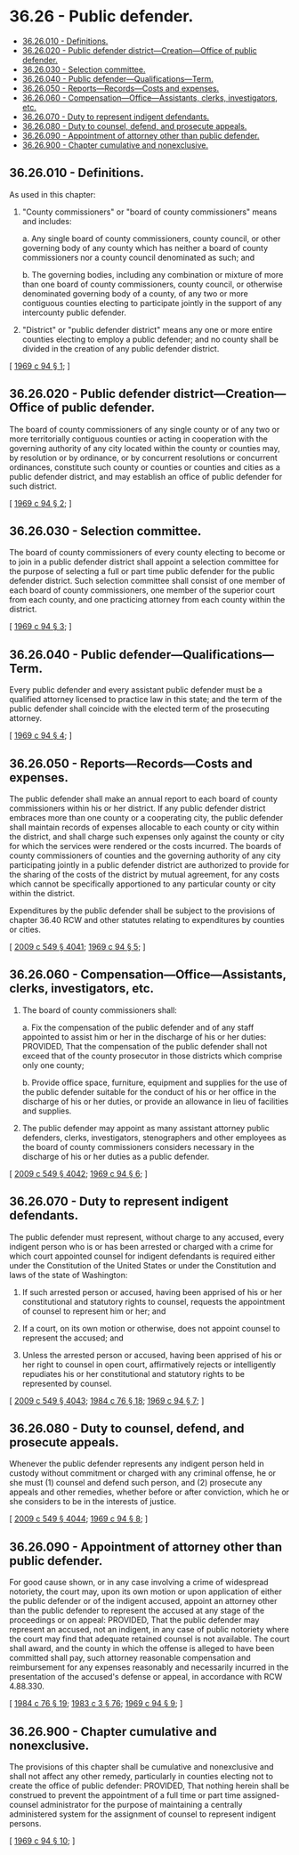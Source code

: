 # 36.26 - Public defender.
* [36.26.010 - Definitions.](#3626010---definitions)
* [36.26.020 - Public defender district—Creation—Office of public defender.](#3626020---public-defender-districtcreationoffice-of-public-defender)
* [36.26.030 - Selection committee.](#3626030---selection-committee)
* [36.26.040 - Public defender—Qualifications—Term.](#3626040---public-defenderqualificationsterm)
* [36.26.050 - Reports—Records—Costs and expenses.](#3626050---reportsrecordscosts-and-expenses)
* [36.26.060 - Compensation—Office—Assistants, clerks, investigators, etc.](#3626060---compensationofficeassistants-clerks-investigators-etc)
* [36.26.070 - Duty to represent indigent defendants.](#3626070---duty-to-represent-indigent-defendants)
* [36.26.080 - Duty to counsel, defend, and prosecute appeals.](#3626080---duty-to-counsel-defend-and-prosecute-appeals)
* [36.26.090 - Appointment of attorney other than public defender.](#3626090---appointment-of-attorney-other-than-public-defender)
* [36.26.900 - Chapter cumulative and nonexclusive.](#3626900---chapter-cumulative-and-nonexclusive)
## 36.26.010 - Definitions.
As used in this chapter:

1. "County commissioners" or "board of county commissioners" means and includes:

   a. Any single board of county commissioners, county council, or other governing body of any county which has neither a board of county commissioners nor a county council denominated as such; and

   b. The governing bodies, including any combination or mixture of more than one board of county commissioners, county council, or otherwise denominated governing body of a county, of any two or more contiguous counties electing to participate jointly in the support of any intercounty public defender.

2. "District" or "public defender district" means any one or more entire counties electing to employ a public defender; and no county shall be divided in the creation of any public defender district.

\[ [1969 c 94 § 1](https://leg.wa.gov/CodeReviser/documents/sessionlaw/1969c94.pdf?cite=1969%20c%2094%20§%201); \]

## 36.26.020 - Public defender district—Creation—Office of public defender.
The board of county commissioners of any single county or of any two or more territorially contiguous counties or acting in cooperation with the governing authority of any city located within the county or counties may, by resolution or by ordinance, or by concurrent resolutions or concurrent ordinances, constitute such county or counties or counties and cities as a public defender district, and may establish an office of public defender for such district.

\[ [1969 c 94 § 2](https://leg.wa.gov/CodeReviser/documents/sessionlaw/1969c94.pdf?cite=1969%20c%2094%20§%202); \]

## 36.26.030 - Selection committee.
The board of county commissioners of every county electing to become or to join in a public defender district shall appoint a selection committee for the purpose of selecting a full or part time public defender for the public defender district. Such selection committee shall consist of one member of each board of county commissioners, one member of the superior court from each county, and one practicing attorney from each county within the district.

\[ [1969 c 94 § 3](https://leg.wa.gov/CodeReviser/documents/sessionlaw/1969c94.pdf?cite=1969%20c%2094%20§%203); \]

## 36.26.040 - Public defender—Qualifications—Term.
Every public defender and every assistant public defender must be a qualified attorney licensed to practice law in this state; and the term of the public defender shall coincide with the elected term of the prosecuting attorney.

\[ [1969 c 94 § 4](https://leg.wa.gov/CodeReviser/documents/sessionlaw/1969c94.pdf?cite=1969%20c%2094%20§%204); \]

## 36.26.050 - Reports—Records—Costs and expenses.
The public defender shall make an annual report to each board of county commissioners within his or her district. If any public defender district embraces more than one county or a cooperating city, the public defender shall maintain records of expenses allocable to each county or city within the district, and shall charge such expenses only against the county or city for which the services were rendered or the costs incurred. The boards of county commissioners of counties and the governing authority of any city participating jointly in a public defender district are authorized to provide for the sharing of the costs of the district by mutual agreement, for any costs which cannot be specifically apportioned to any particular county or city within the district.

Expenditures by the public defender shall be subject to the provisions of chapter 36.40 RCW and other statutes relating to expenditures by counties or cities.

\[ [2009 c 549 § 4041](https://lawfilesext.leg.wa.gov/biennium/2009-10/Pdf/Bills/Session%20Laws/Senate/5038.SL.pdf?cite=2009%20c%20549%20§%204041); [1969 c 94 § 5](https://leg.wa.gov/CodeReviser/documents/sessionlaw/1969c94.pdf?cite=1969%20c%2094%20§%205); \]

## 36.26.060 - Compensation—Office—Assistants, clerks, investigators, etc.
1. The board of county commissioners shall:

   a. Fix the compensation of the public defender and of any staff appointed to assist him or her in the discharge of his or her duties: PROVIDED, That the compensation of the public defender shall not exceed that of the county prosecutor in those districts which comprise only one county;

   b. Provide office space, furniture, equipment and supplies for the use of the public defender suitable for the conduct of his or her office in the discharge of his or her duties, or provide an allowance in lieu of facilities and supplies.

2. The public defender may appoint as many assistant attorney public defenders, clerks, investigators, stenographers and other employees as the board of county commissioners considers necessary in the discharge of his or her duties as a public defender.

\[ [2009 c 549 § 4042](https://lawfilesext.leg.wa.gov/biennium/2009-10/Pdf/Bills/Session%20Laws/Senate/5038.SL.pdf?cite=2009%20c%20549%20§%204042); [1969 c 94 § 6](https://leg.wa.gov/CodeReviser/documents/sessionlaw/1969c94.pdf?cite=1969%20c%2094%20§%206); \]

## 36.26.070 - Duty to represent indigent defendants.
The public defender must represent, without charge to any accused, every indigent person who is or has been arrested or charged with a crime for which court appointed counsel for indigent defendants is required either under the Constitution of the United States or under the Constitution and laws of the state of Washington:

1. If such arrested person or accused, having been apprised of his or her constitutional and statutory rights to counsel, requests the appointment of counsel to represent him or her; and

2. If a court, on its own motion or otherwise, does not appoint counsel to represent the accused; and

3. Unless the arrested person or accused, having been apprised of his or her right to counsel in open court, affirmatively rejects or intelligently repudiates his or her constitutional and statutory rights to be represented by counsel.

\[ [2009 c 549 § 4043](https://lawfilesext.leg.wa.gov/biennium/2009-10/Pdf/Bills/Session%20Laws/Senate/5038.SL.pdf?cite=2009%20c%20549%20§%204043); [1984 c 76 § 18](https://leg.wa.gov/CodeReviser/documents/sessionlaw/1984c76.pdf?cite=1984%20c%2076%20§%2018); [1969 c 94 § 7](https://leg.wa.gov/CodeReviser/documents/sessionlaw/1969c94.pdf?cite=1969%20c%2094%20§%207); \]

## 36.26.080 - Duty to counsel, defend, and prosecute appeals.
Whenever the public defender represents any indigent person held in custody without commitment or charged with any criminal offense, he or she must (1) counsel and defend such person, and (2) prosecute any appeals and other remedies, whether before or after conviction, which he or she considers to be in the interests of justice.

\[ [2009 c 549 § 4044](https://lawfilesext.leg.wa.gov/biennium/2009-10/Pdf/Bills/Session%20Laws/Senate/5038.SL.pdf?cite=2009%20c%20549%20§%204044); [1969 c 94 § 8](https://leg.wa.gov/CodeReviser/documents/sessionlaw/1969c94.pdf?cite=1969%20c%2094%20§%208); \]

## 36.26.090 - Appointment of attorney other than public defender.
For good cause shown, or in any case involving a crime of widespread notoriety, the court may, upon its own motion or upon application of either the public defender or of the indigent accused, appoint an attorney other than the public defender to represent the accused at any stage of the proceedings or on appeal: PROVIDED, That the public defender may represent an accused, not an indigent, in any case of public notoriety where the court may find that adequate retained counsel is not available. The court shall award, and the county in which the offense is alleged to have been committed shall pay, such attorney reasonable compensation and reimbursement for any expenses reasonably and necessarily incurred in the presentation of the accused's defense or appeal, in accordance with RCW 4.88.330.

\[ [1984 c 76 § 19](https://leg.wa.gov/CodeReviser/documents/sessionlaw/1984c76.pdf?cite=1984%20c%2076%20§%2019); [1983 c 3 § 76](https://leg.wa.gov/CodeReviser/documents/sessionlaw/1983c3.pdf?cite=1983%20c%203%20§%2076); [1969 c 94 § 9](https://leg.wa.gov/CodeReviser/documents/sessionlaw/1969c94.pdf?cite=1969%20c%2094%20§%209); \]

## 36.26.900 - Chapter cumulative and nonexclusive.
The provisions of this chapter shall be cumulative and nonexclusive and shall not affect any other remedy, particularly in counties electing not to create the office of public defender: PROVIDED, That nothing herein shall be construed to prevent the appointment of a full time or part time assigned-counsel administrator for the purpose of maintaining a centrally administered system for the assignment of counsel to represent indigent persons.

\[ [1969 c 94 § 10](https://leg.wa.gov/CodeReviser/documents/sessionlaw/1969c94.pdf?cite=1969%20c%2094%20§%2010); \]

